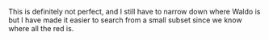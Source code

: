 This is definitely not perfect, and I still have to narrow down where Waldo is but I have made it easier to search from a small subset since we know where all the red is.
